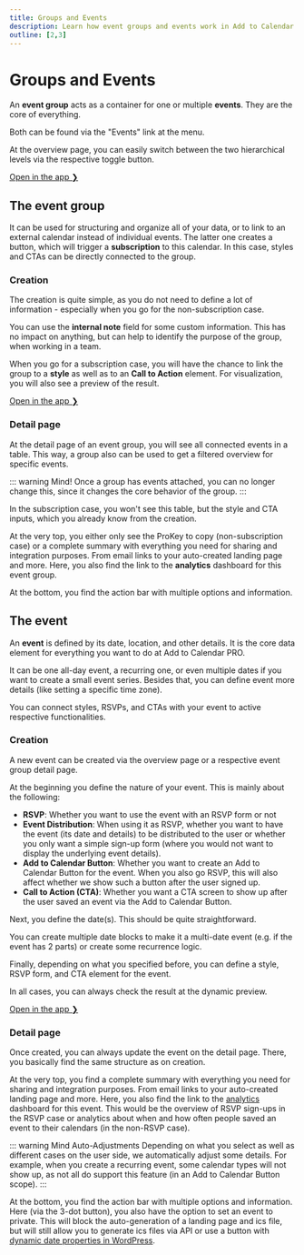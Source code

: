 ```yaml
---
title: Groups and Events
description: Learn how event groups and events work in Add to Calendar PRO. Organize your calendar integrations with containers and individual events.
outline: [2,3]
---
```


# Groups and Events

An **event group** acts as a container for one or multiple **events**.
They are the core of everything.

Both can be found via the "Events" link at the menu.

At the overview page, you can easily switch between the two hierarchical levels via the respective toggle button.

[Open in the app ❯](https://app.add-to-calendar-pro.com/)

## The event group

It can be used for structuring and organize all of your data, or to link to an external calendar instead of individual events.
The latter one creates a button, which will trigger a **subscription** to this calendar. In this case, styles and CTAs can be directly connected to the group.

### Creation

The creation is quite simple, as you do not need to define a lot of information - especially when you go for the non-subscription case.

You can use the **internal note** field for some custom information. This has no impact on anything, but can help to identify the purpose of the group, when working in a team.

When you go for a subscription case, you will have the chance to link the group to a **style** as well as to an **Call to Action** element. For visualization, you will also see a preview of the result.

[Open in the app ❯](https://app.add-to-calendar-pro.com/create-group)

### Detail page

At the detail page of an event group, you will see all connected events in a table. This way, a group also can be used to get a filtered overview for specific events.

::: warning Mind!
Once a group has events attached, you can no longer change this, since it changes the core behavior of the group.
:::

In the subscription case, you won't see this table, but the style and CTA inputs, which you already know from the creation.

At the very top, you either only see the ProKey to copy (non-subscription case) or a complete summary with everything you need for sharing and integration purposes. From email links to your auto-created landing page and more. Here, you also find the link to the **analytics** dashboard for this event group.

At the bottom, you find the action bar with multiple options and information.

## The event

An **event** is defined by its date, location, and other details. It is the core data element for everything you want to do at Add to Calendar PRO.

It can be one all-day event, a recurring one, or even multiple dates if you want to create a small event series. Besides that, you can define event more details (like setting a specific time zone).

You can connect styles, RSVPs, and CTAs with your event to active respective functionalities.

### Creation

A new event can be created via the overview page or a respective event group detail page.

At the beginning you define the nature of your event.
This is mainly about the following:

* **RSVP**: Whether you want to use the event with an RSVP form or not
* **Event Distribution**: When using it as RSVP, whether you want to have the event (its date and details) to be distributed to the user or whether you only want a simple sign-up form (where you would not want to display the underlying event details).
* **Add to Calendar Button**: Whether you want to create an Add to Calendar Button for the event. When you also go RSVP, this will also affect whether we show such a button after the user signed up.
* **Call to Action (CTA)**: Whether you want a CTA screen to show up after the user saved an event via the Add to Calendar Button.

Next, you define the date(s).
This should be quite straightforward.

You can create multiple date blocks to make it a multi-date event (e.g. if the event has 2 parts) or create some recurrence logic.

Finally, depending on what you specified before, you can define a style, RSVP form, and CTA element for the event.

In all cases, you can always check the result at the dynamic preview.

[Open in the app ❯](https://app.add-to-calendar-pro.com/group/create-group/create-event)

### Detail page

Once created, you can always update the event on the detail page.
There, you basically find the same structure as on creation.

At the very top, you find a complete summary with everything you need for sharing and integration purposes. From email links to your auto-created landing page and more. Here, you also find the link to the [analytics](/application-manual/analytics) dashboard for this event. This would be the overview of RSVP sign-ups in the RSVP case or analytics about when and how often people saved an event to their calendars (in the non-RSVP case).

::: warning Mind Auto-Adjustments
Depending on what you select as well as different cases on the user side, we automatically adjust some details. For example, when you create a recurring event, some calendar types will not show up, as not all do support this feature (in an Add to Calendar Button scope).
:::

At the bottom, you find the action bar with multiple options and information.  
Here (via the 3-dot button), you also have the option to set an event to private. 
This will block the auto-generation of a landing page and ics file, but will still allow you to generate ics files via API or use a button with [dynamic date properties in WordPress](/integration/wordpress#dynamic-connections).

